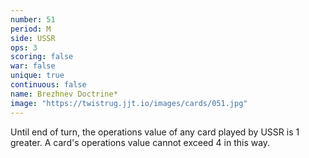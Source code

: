 ```yaml
---
number: 51
period: M
side: USSR
ops: 3
scoring: false
war: false
unique: true
continuous: false
name: Brezhnev Doctrine*
image: "https://twistrug.jjt.io/images/cards/051.jpg"
---
```

Until end of turn, the operations value of any card played by USSR is 1 greater. A card's operations value cannot exceed 4 in this way.
